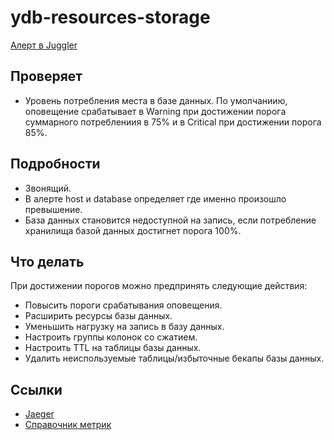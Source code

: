 # ydb-resources-storage
[Алерт в Juggler](https://juggler.yandex-team.ru/aggregate_checks/?project=&query=service%3Dydb-resources-storage)

## Проверяет
- Уровень потребления места в базе данных. По умолчаниию, оповещение срабатывает в Warning при достижении порога суммарного потреблениия в 75% и в Critical при достижении порога 85%.

## Подробности
- Звонящий.
- В алерте host и database определяет где именно произошло превышение.
- База данных становится недоступной на запись, если потребление хранилища базой данных достигнет порога 100%.

## Что делать
При достижении порогов можно предпринять следующие действия:
- Повысить пороги срабатывания оповещения.
- Расширить ресурсы базы данных.
- Уменьшить нагрузку на запись в базу данных.
- Настроить группы колонок со сжатием.
- Настроить TTL на таблицы базы данныx.
- Удалить неиспользуемые таблицы/избыточные бекапы базы данных.

## Ссылки
- [Jaeger](https://jaeger.private-api.ycp.cloud.yandex.net)
- [Справочник метрик](https://ydb.yandex-team.ru/docs/troubleshooting/monitoring)
